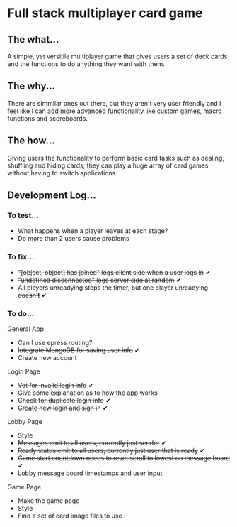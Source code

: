 # Full stack multiplayer card game

## The what...
<p>A simple, yet versitile multiplayer game that gives users a set of deck cards and the functions to do anything they want with them.</p>


## The why...
<p>There are simmilar ones out there, but they aren't very user friendly and I feel like I can add more advanced functionality like custom games, macro functions and scoreboards.</p>


## The how...
<p>Giving users the functionality to perform basic card tasks such as dealing, shuffling and hiding cards; they can play a huge array of card games without having to switch applications.</p>


## Development Log...

### To test...

- What happens when a player leaves at each stage?
- Do more than 2 users cause problems

### To fix...

- ~~"[object, object] has joined" logs client side when a user logs in~~ ✔
- ~~"undefined disconnected" logs server side at random~~ ✔
- ~~All players unreadying stops the timer, but one player unreadying doesn't~~ ✔


### To do...

General App
- Can I use epress routing?
- ~~Integrate MongoDB for saving user info~~ ✔
- Create new account

Login Page
- ~~Vet for invalid login info~~ ✔
- Give some explanation as to how the app works
- ~~Check for duplicate login info~~ ✔
- ~~Create new login and sign in~~ ✔

Lobby Page
- Style
- ~~Messages emit to all users, currently just sender~~ ✔
- ~~Ready status emit to all users, currently just user that is ready~~ ✔
- ~~Game start countdown needs to reset scroll to lowest on message board~~ ✔
- Lobby message board timestamps and user input

Game Page
- Make the game page
- Style
- Find a set of card image files to use
